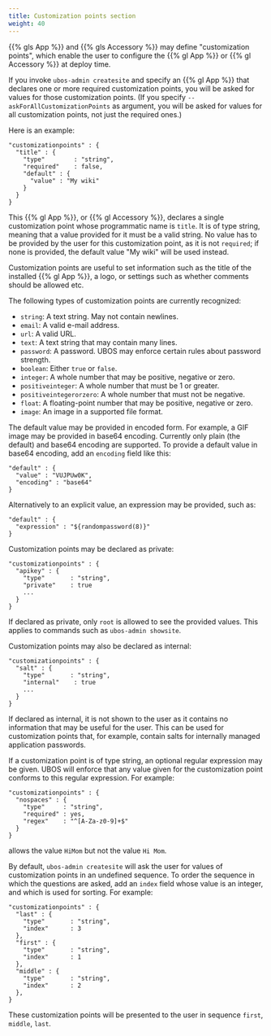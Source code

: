 ```yaml
---
title: Customization points section
weight: 40
---
```


{{% gls App %}} and {{% gls Accessory %}} may define "customization points",
which enable the user to configure the {{% gl App %}} or {{% gl Accessory %}} at deploy time.

If you invoke ``ubos-admin createsite`` and specify an {{% gl App %}} that declares one or more
required customization points, you will be asked for values for those customization points.
(If you specify ``--askForAllCustomizationPoints`` as argument, you will be asked for
values for all customization points, not just the required ones.)

Here is an example:

```
"customizationpoints" : {
  "title" : {
    "type"        : "string",
    "required"    : false,
    "default" : {
      "value" : "My wiki"
    }
  }
}
```

This {{% gl App %}}, or {{% gl Accessory %}}, declares a single customization point whose
programmatic name is ``title``. It is of type string, meaning that a value provided for it
must be a valid string. No value has to be provided by the user for this customization point,
as it is not ``required``; if none is provided, the default value "My wiki" will be used
instead.

Customization points are useful to set information such as the title of the installed
{{% gl App %}}, a logo, or settings such as whether comments should be allowed etc.

The following types of customization points are currently recognized:

* ``string``: A text string. May not contain newlines.
* ``email``: A valid e-mail address.
* ``url``: A valid URL.
* ``text``: A text string that may contain many lines.
* ``password``: A password. UBOS may enforce certain rules about password strength.
* ``boolean``: Either ``true`` or ``false``.
* ``integer``: A whole number that may be positive, negative or zero.
* ``positiveinteger``: A whole number that must be 1 or greater.
* ``positiveintegerorzero``: A whole number that must not be negative.
* ``float``: A floating-point number that may be positive, negative or zero.
* ``image``: An image in a supported file format.

The default value may be provided in encoded form. For example, a GIF image may be
provided in base64 encoding. Currently only plain (the default) and base64 encoding are
supported. To provide a default value in base64 encoding, add an ``encoding`` field like
this:

```
"default" : {
  "value" : "VUJPUw0K",
  "encoding" : "base64"
}
```

Alternatively to an explicit value, an expression may be provided, such as:

```
"default" : {
  "expression" : "${randompassword(8)}"
}
```

Customization points may be declared as private:

```
"customizationpoints" : {
  "apikey" : {
    "type"       : "string",
    "private"    : true
    ...
  }
}
```

If declared as private, only ``root`` is allowed to see the provided values.
This applies to commands such as ``ubos-admin showsite``.

Customization points may also be declared as internal:

```
"customizationpoints" : {
  "salt" : {
    "type"       : "string",
    "internal"    : true
    ...
  }
}
```

If declared as internal, it is not shown to the user as it contains no information that
may be useful for the user. This can be used for customization points that, for example,
contain salts for internally managed application passwords.

If a customization point is of type string, an optional regular expression may
be given. UBOS will enforce that any value given for the customization point conforms
to this regular expression. For example:

```
"customizationpoints" : {
  "nospaces" : {
    "type"     : "string",
    "required" : yes,
    "regex"    : "^[A-Za-z0-9]+$"
  }
}
```

allows the value ``HiMom`` but not the value ``Hi Mom``.

By default, ``ubos-admin createsite`` will ask the user for values of customization points
in an undefined sequence. To order the sequence in which the questions are asked, add
an ``index`` field whose value is an integer, and which is used for sorting.
For example:

```
"customizationpoints" : {
  "last" : {
    "type"       : "string",
    "index"      : 3
  },
  "first" : {
    "type"       : "string",
    "index"      : 1
  },
  "middle" : {
    "type"       : "string",
    "index"      : 2
  },
}
```

These customization points will be presented to the user in sequence ``first``, ``middle``,
``last``.
